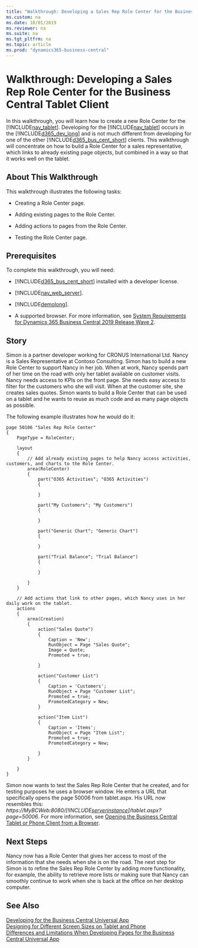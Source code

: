 ```yaml
---
title: "Walkthrough: Developing a Sales Rep Role Center for the Business Central Tablet Client"
ms.custom: na
ms.date: 10/01/2019
ms.reviewer: na
ms.suite: na
ms.tgt_pltfrm: na
ms.topic: article
ms.prod: "dynamics365-business-central"
---
```

# Walkthrough: Developing a Sales Rep Role Center for the Business Central Tablet Client
In this walkthrough, you will learn how to create a new Role Center for the [!INCLUDE[nav_tablet](includes/nav_tablet_md.md)]. Developing for the [!INCLUDE[nav_tablet](includes/nav_tablet_md.md)] occurs in the [!INCLUDE[d365_dev_long](includes/d365_dev_long_md.md)] and is not much different from developing for one of the other [!INCLUDE[d365_bus_cent_short](includes/d365_bus_cent_short_md.md)] clients. This walkthrough will concentrate on how to build a Role Center for a sales representative, which links to already existing page objects, but combined in a way so that it works well on the tablet.  

## About This Walkthrough  
 This walkthrough illustrates the following tasks:  

-   Creating a Role Center page.  

-   Adding existing pages to the Role Center.  

-   Adding actions to pages from the Role Center.  

-   Testing the Role Center page.  

## Prerequisites  
 To complete this walkthrough, you will need:  

-   [!INCLUDE[d365_bus_cent_short](includes/d365_bus_cent_short_md.md)] installed with a developer license.  

-   [!INCLUDE[nav_web_server](includes/nav_web_server_md.md)].  

-   [!INCLUDE[demolong](includes/demolong_md.md)].  

-   A supported browser. For more information, see [System Requirements for Dynamics 365 Business Central 2019 Release Wave 2](deployment/system-requirement-business-central-v15).  

## Story  
 Simon is a partner developer working for CRONUS International Ltd. Nancy is a Sales Representative at Contoso Consulting. Simon has to build a new Role Center to support Nancy in her job. When at work, Nancy spends part of her time on the road with only her tablet available on customer visits. Nancy needs access to KPIs on the front page. She needs easy access to filter for the customers who she will visit. When at the customer site, she creates sales quotes. Simon wants to build a Role Center that can be used on a tablet and he wants to reuse as much code and as many page objects as possible.  

 The following example illustrates how he would do it:

```
page 50106 "Sales Rep Role Center"
{
    PageType = RoleCenter;

    layout
    {
        // Add already existing pages to help Nancy access activities, customers, and charts to the Role Center.
        area(RoleCenter)
        {
            part("O365 Activities"; "O365 Activities")
            {

            }

            part("My Customers"; "My Customers")
            {

            }

            part("Generic Chart"; "Generic Chart")
            {

            }

            part("Trial Balance"; "Trial Balance")
            {

            }

        }
    }

    // Add actions that link to other pages, which Nancy uses in her daily work on the tablet.
    actions
    {
        area(Creation)
        {
            action("Sales Quote")
            {
                Caption = 'New';
                RunObject = Page "Sales Quote";
                Image = Quote;
                Promoted = true;

            }

            action("Customer List")
            {
                Caption = 'Customers';
                RunObject = Page "Customer List";
                Promoted = true;
                PromotedCategory = New;
            }

            action("Item List")
            {
                Caption = 'Items';
                RunObject = Page "Item List";
                Promoted = true;
                PromotedCategory = New;

            }
        }

    }
}
```  

 Simon now wants to test the Sales Rep Role Center that he created, and for testing purposes he uses a browser window. He enters a URL that specifically opens the page 50006 from tablet.aspx. His URL now resembles this: *https://MyBCWeb:8080/[!INCLUDE[serverinstance](includes/serverinstance.md)]/tablet.aspx?page=50006*. For more information, see [Opening the Business Central Tablet or Phone Client from a Browser](devenv-Opening-Business-Central-Tablet-or-Phone-Client-from-Browser.md).  

## Next Steps  
 Nancy now has a Role Center that gives her access to most of the information that she needs when she is on the road. The next step for Simon is to refine the Sales Rep Role Center by adding more functionality, for example, the ability to retrieve more lists or making sure that Nancy can smoothly continue to work when she is back at the office on her desktop computer.  

## See Also  
 [Developing for the Business Central Universal App](devenv-Developing-for-the-Universal-App.md)   
 [Designing for Different Screen Sizes on Tablet and Phone](devenv-Designing-for-Different-Screen-Sizes-on-Tablet-and-Phone.md)   
 [Differences and Limitations When Developing Pages for the Business Central Universal App](devenv-Differences-and-Limitations-When-Developing-Pages-for-the-Universal-App.md)
